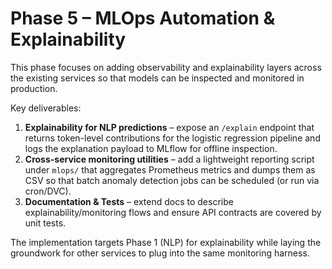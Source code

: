# Phase 5 – MLOps Automation & Explainability

This phase focuses on adding observability and explainability layers across the
existing services so that models can be inspected and monitored in production.

Key deliverables:

1. **Explainability for NLP predictions** – expose an `/explain` endpoint that
   returns token-level contributions for the logistic regression pipeline and
   logs the explanation payload to MLflow for offline inspection.
2. **Cross-service monitoring utilities** – add a lightweight reporting script
   under `mlops/` that aggregates Prometheus metrics and dumps them as CSV so
   that batch anomaly detection jobs can be scheduled (or run via cron/DVC).
3. **Documentation & Tests** – extend docs to describe explainability/monitoring
   flows and ensure API contracts are covered by unit tests.

The implementation targets Phase 1 (NLP) for explainability while laying the
groundwork for other services to plug into the same monitoring harness.
